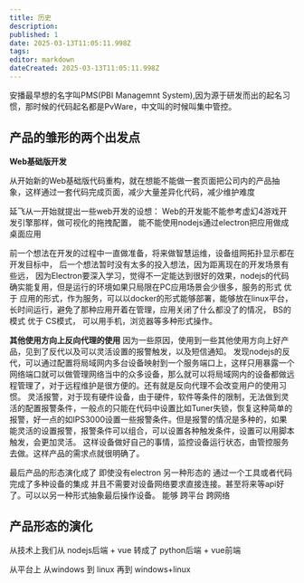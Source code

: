 ```yaml
---
title: 历史
description: 
published: 1
date: 2025-03-13T11:05:11.998Z
tags: 
editor: markdown
dateCreated: 2025-03-13T11:05:11.998Z
---
```


安播最早想的名字叫PMS(PBI Managemnt System),因为源于研发而出的起名习惯，那时候的代码起名都是PvWare，中文叫的时候叫集中管控。

## 产品的雏形的两个出发点
**Web基础版开发**

从开始新的Web基础版代码重构，就在想能不能做一套页面把公司内的产品抽象，这样通过一套代码完成页面，减少大量差异化代码，减少维护难度

延飞从一开始就提出一些web开发的设想：
Web的开发能不能参考虚幻4游戏开发引擎那样，做可视化的拖拽配置，
能不能使用nodejs通过electron把应用做成桌面应用

前一个想法在开发的过程中一直做准备，将来做智慧运维，设备组网拓扑显示都在开发目标中，
后一个想法暂时没有太多的投入想法，因为距离现在的开发场景有些远，
因为Electron要深入学习，觉得不一定能达到很好的效果，nodejs的代码确实能复用，但是运行的环境如果只局限在PC应用场景会少很多，服务的形式 优于 应用的形式，作为服务，可以以docker的形式能够部署，能够放在linux平台，长时间运行，避免了那种应用开着在管理，应用关闭了什么都没了的情况， BS的模式 优于 CS模式， 可以用手机，浏览器等多种形式操作。

**其他使用方向上反向代理的使用**
因为一些原因，使用到一些其他使用方向上好产品，见到了反代以及可以灵活设置的报警触发，以及短信通知。
发现nodejs的反代，可以通过配置将局域网内多台设备映射到一个服务端口上，这样只用暴露一个网络端口就可以做管理网络当中的众多设备，那么就可以将局域网内的设备都做远程管理了，对于远程维护是很方便的。还有就是反向代理不会改变用户的使用习惯。
灵活报警，对于现有硬件设备，由于硬件，软件等条件的限制，无法做到灵活的配置报警条件，一般点的只能在代码中设置比如Tuner失锁，恢复这种简单的报警，好一点的如IPS3000设置一些报警条件。但是报警的情况是多种的，如果能灵活的设置报警，报警条件可以组合，可以设置各种触发条件，设置可以用脚本触发，会更加灵活。
这样设备做好自己的事情，监控设备运行状态，由管控服务去做。这样产品的需求点就很明确了。

最后产品的形态演化成了
即使没有electron
另一种形态的 通过一个工具或者代码 完成了多种设备的集成 并且不需要对设备网络要求直接连接。甚至将来等api好了。可以以另一种形式抽象最后操作设备。
能够 跨平台 跨网络 

## 产品形态的演化
从技术上我们从
nodejs后端 + vue
转成了 
python后端 + vue前端

从平台上
从windows 到 linux  再到 windows+linux